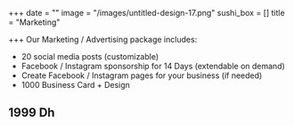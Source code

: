 +++
date = ""
image = "/images/untitled-design-17.png"
sushi_box = []
title = "Marketing"

+++
Our Marketing / Advertising package includes:

* 20 social media posts (customizable)
* Facebook / Instagram sponsorship for 14 Days (extendable on demand)
* Create Facebook / Instagram pages for your business (if needed)
* 1000 Business Card + Design

## 1999 Dh